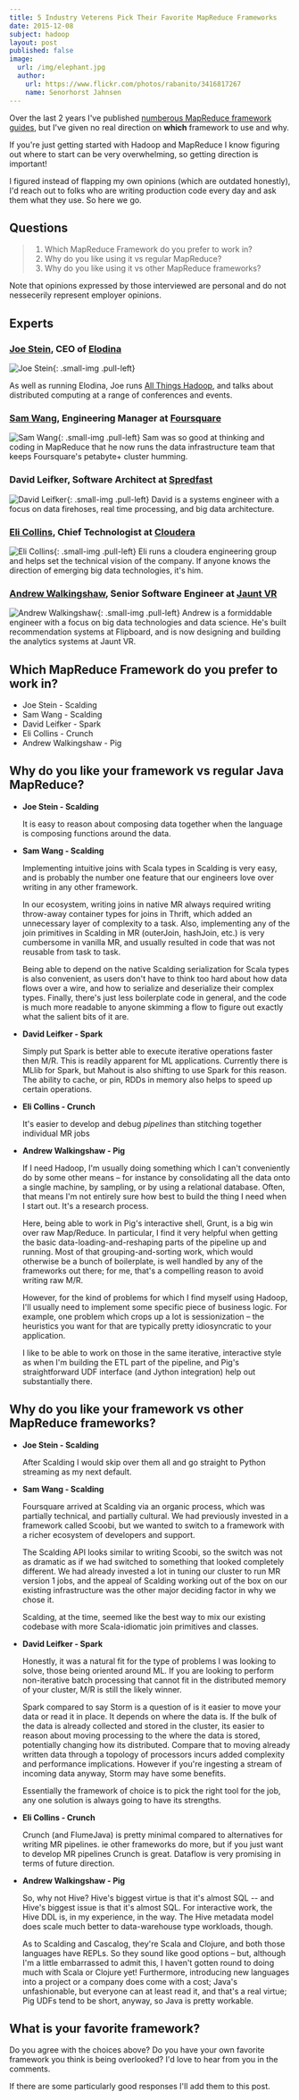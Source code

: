```yaml
---
title: 5 Industry Veterens Pick Their Favorite MapReduce Frameworks
date: 2015-12-08
subject: hadoop
layout: post
published: false
image:
  url: /img/elephant.jpg
  author:
    url: https://www.flickr.com/photos/rabanito/3416817267
    name: Senorhorst Jahnsen
---
```



Over the last 2 years I've published [numberous MapReduce framework guides][1], but I've given no real direction on **which** framework to use and why.

If you're just getting started with Hadoop and MapReduce I know figuring out where to start can be very overwhelming, so getting direction is important!

I figured instead of flapping my own opinions (which are outdated honestly), I'd reach out to folks who are writing production code every day and ask them what they use. So here we go.

## Questions


> 1. Which MapReduce Framework do you prefer to work in?
> 2. Why do you like using it vs regular MapReduce?
> 3. Why do you like using it vs other MapReduce frameworks?

Note that opinions expressed by those interviewed are personal and do not nessecerily represent employer opinions.


## Experts

### [Joe Stein](https://twitter.com/charmalloc), CEO of [Elodina](http://elodina.net)
![Joe Stein](/img/experts/joe-stein.jpg){: .small-img .pull-left}

As well as running Elodina, Joe runs [All Things Hadoop](http://allthingshadoop.com/), and talks about distributed computing at a range of conferences and events.

<div class="clearfix"></div>



### [Sam Wang](https://twitter.com/samwang), Engineering Manager at [Foursquare](http://foursquare.com)
![Sam Wang](/img/experts/sam-wang.png){: .small-img .pull-left}
Sam was so good at thinking and coding in MapReduce that he now runs the data infrastructure team that keeps Foursquare's petabyte+ cluster humming.

<div class="clearfix"></div>

### David Leifker, Software Architect at [Spredfast](http://spreadfast.com)
![David Leifker](/img/experts/david-leifker.jpg){: .small-img .pull-left}
David is a systems engineer with a focus on data firehoses, real time processing, and big data architecture.

<div class="clearfix"></div>

### [Eli Collins](https://twitter.com/elicollins), Chief Technologist at [Cloudera](http://cloudera.com)
![Eli Collins](/img/experts/eli-collins.jpg){: .small-img .pull-left}
Eli runs a cloudera engineering group and helps set the technical vision of the company. If anyone knows the direction of emerging big data technologies, it's him.

<div class="clearfix"></div>

### [Andrew Walkingshaw](https://twitter.com/covert), Senior Software Engineer at [Jaunt VR](http://www.jauntvr.com)
![Andrew Walkingshaw](/img/experts/andrew-walkingshaw.jpg){: .small-img .pull-left}
Andrew is a formiddable engineer with a focus on big data technologies and data science. He's built recommendation systems at Flipboard, and is now designing and building the analytics systems at Jaunt VR.

<div class="clearfix"></div>

## Which MapReduce Framework do you prefer to work in?

* Joe Stein - Scalding
* Sam Wang - Scalding
* David Leifker - Spark
* Eli Collins - Crunch
* Andrew Walkingshaw - Pig


## Why do you like your framework vs regular Java MapReduce?

* **Joe Stein - Scalding**
  
  It is easy to reason about composing data together when the language is composing functions around the data.

* **Sam Wang - Scalding**

  Implementing intuitive joins with Scala types in Scalding is very easy, and is probably the number one feature that our engineers love over writing in any other framework.

  In our ecosystem, writing joins in native MR always required writing throw-away container types for joins in Thrift, which added an unnecessary layer of complexity to a task. Also, implementing any of the join primitives in Scalding in MR (outerJoin, hashJoin, etc.) is very cumbersome in vanilla MR, and usually resulted in code that was not reusable from task to task.

  Being able to depend on the native Scalding serialization for Scala types is also convenient, as users don't have to think too hard about how data flows over a wire, and how to serialize and deserialize their complex types. Finally, there's just less boilerplate code in general, and the code is much more readable to anyone skimming a flow to figure out exactly what the salient bits of it are.

* **David Leifker - Spark**

  Simply put Spark is better able to execute iterative operations faster then M/R. This is readily apparent for ML applications. Currently there is MLlib for Spark, but Mahout is also shifting to use Spark for this reason. The ability to cache, or pin, RDDs in memory also helps to speed up certain operations.

* **Eli Collins - Crunch**

  It's easier to develop and debug _pipelines_ than stitching together individual MR jobs

* **Andrew Walkingshaw - Pig**

  If I need Hadoop, I'm usually doing something which I can't conveniently do by some other means – for instance by consolidating all the data onto a single machine, by sampling, or by using a relational database. Often, that means I'm not entirely sure how best to build the thing I need when I start out. It's a research process.

  Here, being able to work in Pig's interactive shell, Grunt, is a big win over raw Map/Reduce. In particular, I find it very helpful when getting the basic data-loading-and-reshaping parts of the pipeline up and running. Most of that grouping-and-sorting work, which would otherwise be a bunch of boilerplate, is well handled by any of the frameworks out there; for me, that's a compelling reason to avoid writing raw M/R.

  However, for the kind of problems for which I find myself using Hadoop, I'll usually need to implement some specific piece of business logic. For example, one problem which crops up a lot is sessionization – the heuristics you want for that are typically pretty idiosyncratic to your application. 

  I like to be able to work on those in the same iterative, interactive style as when I'm building the ETL part of the pipeline, and Pig's straightforward UDF interface (and Jython integration) help out substantially there.



## Why do you like your framework vs other MapReduce frameworks?

* **Joe Stein - Scalding**

  After Scalding I would skip over them all and go straight to Python streaming as my next default.


* **Sam Wang - Scalding**

  Foursquare arrived at Scalding via an organic process, which was partially technical, and partially cultural. We had previously invested in a framework called Scoobi, but we wanted to switch to a framework with a richer ecosystem of developers and support.

  The Scalding API looks similar to writing Scoobi, so the switch was not as dramatic as if we had switched to something that looked completely different. We had already invested a lot in tuning our cluster to run MR version 1 jobs, and the appeal of Scalding working out of the box on our existing infrastructure was the other major deciding factor in why we chose it.

  Scalding, at the time, seemed like the best way to mix our existing codebase with more Scala-idiomatic join primitives and classes.


* **David Leifker - Spark**

  Honestly, it was a natural fit for the type of problems I was looking to solve, those being oriented around ML. If you are looking to perform non-iterative batch processing that cannot fit in the distributed memory of your cluster, M/R is still the likely winner.

  Spark compared to say Storm is a question of is it easier to move your data or read it in place. It depends on where the data is. If the bulk of the data is already collected and stored in the cluster, its easier to reason about moving processing to the where the data is stored, potentially changing how its distributed. Compare that to moving already written data through a topology of processors incurs added complexity and performance implications. However if you're ingesting a stream of incoming data anyway, Storm may have some benefits.

  Essentially the framework of choice is to pick the right tool for the job, any one solution is always going to have its strengths.



* **Eli Collins - Crunch**

  Crunch (and FlumeJava) is pretty minimal compared to alternatives for writing MR pipelines. ie other frameworks do more, but if you just want to develop MR pipelines Crunch is great. Dataflow is very promising in terms of future direction.


* **Andrew Walkingshaw - Pig**

  So, why not Hive? Hive's biggest virtue is that it's almost SQL -- and Hive's biggest issue is that it's almost SQL. For interactive work, the Hive DDL is, in my experience, in the way. The Hive metadata model does scale much better to data-warehouse type workloads, though.

  As to Scalding and Cascalog, they're Scala and Clojure, and both those languages have REPLs. So they sound like good options – but, although I'm a little embarrassed to admit this, I haven't gotten round to doing much with Scala or Clojure yet! Furthermore, introducing new languages into a project or a company does come with a cost; Java's unfashionable, but everyone can at least read it, and that's a real virtue; Pig UDFs tend to be short, anyway, so Java is pretty workable.


## What is your favorite framework?

Do you agree with the choices above? Do you have your own favorite framework you think is being overlooked? I'd love to hear from you in the comments.

If there are some particularly good responses I'll add them to this post.



[1]:http://blog.matthewrathbone.com/2013/01/05/a-quick-guide-to-hadoop-map-reduce-frameworks.html
[2]:http://blog.cloudera.com/blog/2015/02/data-processing-with-apache-crunch-at-spotify/
[3]:http://www.scala-lang.org/